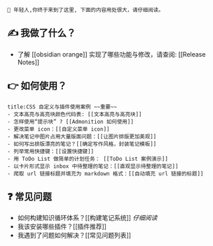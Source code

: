 ```ad-orange
📢 年轻人,你终于来到了这里, 下面的内容用处很大，请仔细阅读。
```
## ✍  我做了什么？
- 了解 [[obsidian orange]] 实现了哪些功能与修改，请查阅: [[Release Notes]]
## 👉  如何使用？
```ad-example
title:CSS 自定义与插件使用案例 ~~重要~~
- 文本高亮与高亮块颜色代码表: [[文本高亮与高亮块]]
- 怎样使用“提示块” ? [[Admonition 如何使用]]
- 更改菜单 icon：[[自定义菜单 icon]]
- 解决笔记中图片占用大量版面问题：[[让图片排版更加美观]]
- 如何写出排版漂亮的笔记？[[确定写作风格，封装笔记模板]]
- 列举常用快捷键：[[设置快捷键]]
- 用 ToDo List 做简单的计划任务： [[ToDo List 案例演示]]
- 以卡片形式显示 inbox 中待整理的笔记：[[直观显示待整理的笔记]]
- 爬取 url 链接标题并填充为 markdown 格式：[[自动填充 url 链接的标题]]
```
## ❓  常见问题
-  如何构建知识循环体系？[[构建笔记系统]] *仔细阅读*
- 我该安装哪些插件？[[插件推荐]]
- 我遇到了问题如何解决？[[常见问题列表]]

